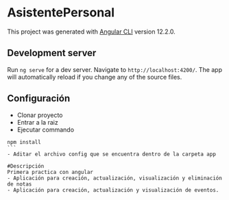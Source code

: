 # AsistentePersonal

This project was generated with [Angular CLI](https://github.com/angular/angular-cli) version 12.2.0.

## Development server

Run `ng serve` for a dev server. Navigate to `http://localhost:4200/`. The app will automatically reload if you change any of the source files.

## Configuración
- Clonar proyecto
- Entrar a la raiz
- Ejecutar commando
````
npm install
```
- Aditar el archivo config que se encuentra dentro de la carpeta app

#Descripción
Primera practica con angular
- Aplicación para creación, actualización, visualización y eliminación de notas
- Aplicación para creación, actualización y visualización de eventos.

